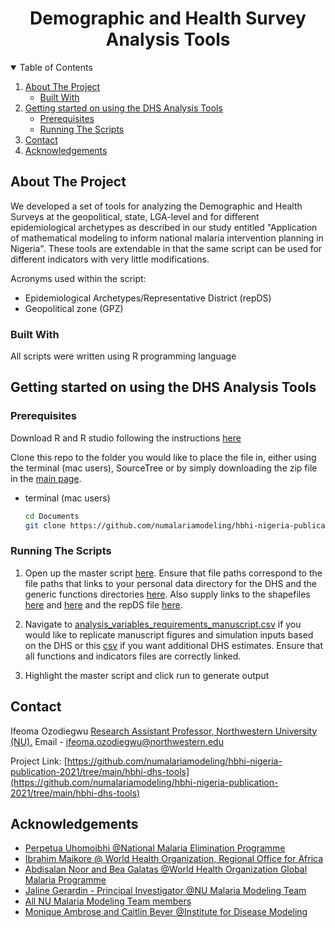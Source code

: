 
  <h1 align="center">Demographic and Health Survey Analysis Tools</h1>

  


<!-- TABLE OF CONTENTS -->
<details open="open">
  <summary>Table of Contents</summary>
  <ol>
    <li>
      <a href="#about-the-project">About The Project</a>
      <ul>
        <li><a href="#built-with">Built With</a></li>
      </ul>
    </li>
    <li>
      <a href="#getting-started-on-using-the-dhs-analysis-tools ">Getting started on using the DHS Analysis Tools</a>
      <ul>
        <li><a href="#prerequisites">Prerequisites</a></li>
        <li><a href="#running-the-scripts">Running The Scripts</a></li>
      </ul>
    </li>
    <li><a href="#contact">Contact</a></li>
    <li><a href="#acknowledgements">Acknowledgements</a></li>
  </ol>
</details>



<!-- ABOUT THE PROJECT -->
## About The Project

We developed a set of tools for analyzing the Demographic and Health Surveys at the geopolitical, state, LGA-level and for  different epidemiological archetypes as described in our study entitled "Application of mathematical modeling to inform national malaria intervention planning in Nigeria". These tools are extendable in that the same script can be used for different indicators with very little modifications.   


Acronyms used within the script:
* Epidemiological Archetypes/Representative District (repDS)
* Geopolitical zone (GPZ) 



### Built With

All scripts were written using R programming language 


<!-- GETTING STARTED -->
## Getting started on using the DHS Analysis Tools 

### Prerequisites

Download R and R studio following the instructions [here](https://rstudio-education.github.io/hopr/starting.html)

Clone this repo to the folder you would like to place the file in, either using the terminal (mac users), SourceTree or by simply downloading the zip file in the [main page](https://github.com/numalariamodeling/hbhi-nigeria-publication-2021).  

* terminal (mac users) 
  ```sh
  cd Documents 
  git clone https://github.com/numalariamodeling/hbhi-nigeria-publication-2021/tree/main/hbhi-nigeria-shiny-app
  ```

### Running The Scripts

1. Open up the master script [here](https://github.com/numalariamodeling/hbhi-nigeria-publication-2021/blob/main/hbhi-dhs-tools/0_master.R). Ensure that file paths correspond to the file paths that links to your personal data directory for the DHS and the generic functions directories [here](https://github.com/numalariamodeling/hbhi-nigeria-publication-2021/tree/main/hbhi-dhs-tools/1_variables_scripts/generic_functions). Also supply links to the shapefiles [here](https://github.com/numalariamodeling/hbhi-nigeria-publication-2021/tree/main/hbhi-dhs-tools/LGA_shapefiles/Nigeria_LGAs_shapefile_191016) and [here](https://github.com/numalariamodeling/hbhi-nigeria-publication-2021/tree/main/hbhi-nigeria-shiny-app/src/app/data/shapefiles/gadm36_NGA_shp) and the repDS file [here](https://github.com/numalariamodeling/hbhi-nigeria-publication-2021/blob/main/simulation_inputs/LGA_and_respective_archetype.csv). 


2. Navigate to [analysis_variables_requirements_manuscript.csv](https://github.com/numalariamodeling/hbhi-nigeria-publication-2021/blob/main/hbhi-dhs-tools/analysis_variables_requirements.csv) if you would like to replicate manuscript figures and simulation inputs based on the DHS or this [csv](https://github.com/numalariamodeling/hbhi-nigeria-publication-2021/blob/main/hbhi-dhs-tools/analysis_variables_requirements.csv) if you want additional DHS estimates. Ensure that all functions and indicators files are correctly linked.  


3. Highlight the master script and click run to generate output 





<!-- CONTACT -->
## Contact

Ifeoma Ozodiegwu [Research Assistant Professor, Northwestern University (NU).](https://www.feinberg.northwestern.edu/faculty-profiles/az/profile.html?xid=52373)
 Email - ifeoma.ozodiegwu@northwestern.edu 

Project Link: [https://github.com/numalariamodeling/hbhi-nigeria-publication-2021/tree/main/hbhi-dhs-tools](https://github.com/numalariamodeling/hbhi-nigeria-publication-2021/tree/main/hbhi-dhs-tools)



<!-- ACKNOWLEDGEMENTS -->
## Acknowledgements
* [Perpetua Uhomoibhi @National Malaria Elimination Programme](https://nmcp.gov.ng/)
* [Ibrahim Maikore @ World Health Organization, Regional Office for Africa](https://www.afro.who.int/)
* [Abdisalan Noor and Bea Galatas @World Health Organization Global Malaria Programme](https://www.who.int/teams/global-malaria-programme)
* [Jaline Gerardin - Principal Investigator @NU Malaria Modeling Team](https://www.feinberg.northwestern.edu/faculty-profiles/az/profile.html?xid=44305)
* [All NU Malaria Modeling Team members](https://www.numalariamodeling.org/team.html)
* [Monique Ambrose and Caitlin Bever @Institute for Disease Modeling](https://www.idmod.org/team)



